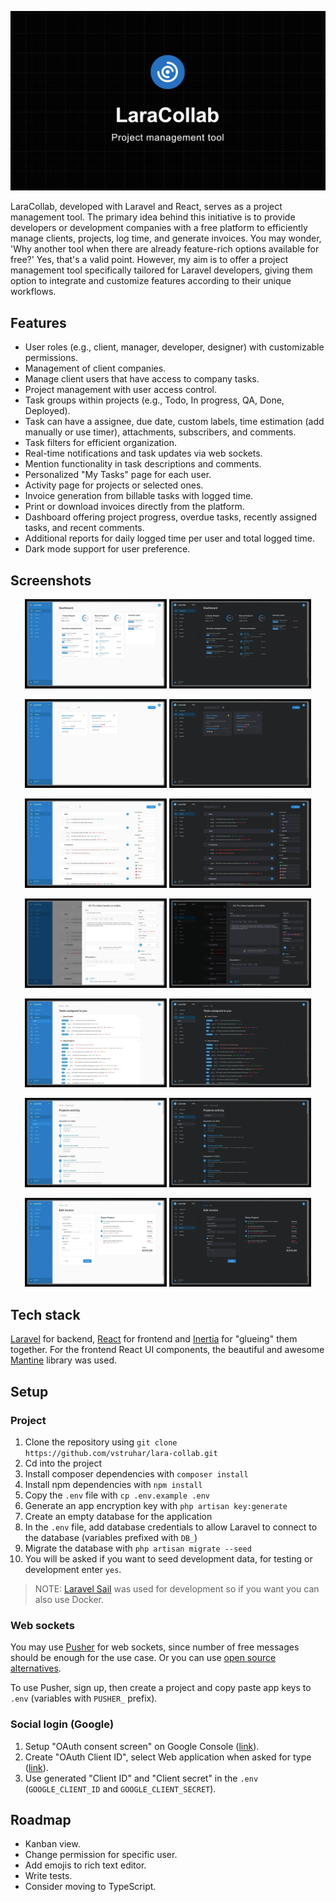 <p align="center"><img src="/resources/docs/banner.jpg"></p>

LaraCollab, developed with Laravel and React, serves as a project management tool. The primary idea behind this initiative is to provide developers or development companies with a free platform to efficiently manage clients, projects, log time, and generate invoices. You may wonder, 'Why another tool when there are already feature-rich options available for free?' Yes, that's a valid point. However, my aim is to offer a project management tool specifically tailored for Laravel developers, giving them option to integrate and customize features according to their unique workflows.

## Features

-   User roles (e.g., client, manager, developer, designer) with customizable permissions.
-   Management of client companies.
-   Manage client users that have access to company tasks.
-   Project management with user access control.
-   Task groups within projects (e.g., Todo, In progress, QA, Done, Deployed).
-   Task can have a assignee, due date, custom labels, time estimation (add manually or use timer), attachments, subscribers, and comments.
-   Task filters for efficient organization.
-   Real-time notifications and task updates via web sockets.
-   Mention functionality in task descriptions and comments.
-   Personalized "My Tasks" page for each user.
-   Activity page for projects or selected ones.
-   Invoice generation from billable tasks with logged time.
-   Print or download invoices directly from the platform.
-   Dashboard offering project progress, overdue tasks, recently assigned tasks, and recent comments.
-   Additional reports for daily logged time per user and total logged time.
-   Dark mode support for user preference.

## Screenshots

<p align="center">
<img src="/resources/docs/screenshots/Dashboard - light.jpeg" width="45%">
<img src="/resources/docs/screenshots/Dashboard - dark.jpeg" width="45%">
</p>
<p align="center">
<img src="/resources/docs/screenshots/Projects - light.jpeg" width="45%">
<img src="/resources/docs/screenshots/Projects - dark.jpeg" width="45%">
</p>
<p align="center">
<img src="/resources/docs/screenshots/Project tasks - light.jpeg" width="45%">
<img src="/resources/docs/screenshots/Project tasks - dark.jpeg" width="45%">
</p>
<p align="center">
<img src="/resources/docs/screenshots/Task - light.jpeg" width="45%">
<img src="/resources/docs/screenshots/Task - dark.jpeg" width="45%">
</p>
<p align="center">
<img src="/resources/docs/screenshots/My tasks - light.jpeg" width="45%">
<img src="/resources/docs/screenshots/My tasks - dark.jpeg" width="45%">
</p>
<p align="center">
<img src="/resources/docs/screenshots/Activity - light.jpeg" width="45%">
<img src="/resources/docs/screenshots/Activity - dark.jpeg" width="45%">
</p>
<p align="center">
<img src="/resources/docs/screenshots/Invoice - light.jpeg" width="45%">
<img src="/resources/docs/screenshots/Invoice - dark.jpeg" width="45%">
</p>

## Tech stack

[Laravel](https://laravel.com) for backend, [React](https://react.dev) for frontend and [Inertia](https://inertiajs.com) for "glueing" them together. For the frontend React UI components, the beautiful and awesome [Mantine](https://mantine.dev) library was used.

## Setup

### Project

1. Clone the repository using `git clone https://github.com/vstruhar/lara-collab.git`
2. Cd into the project
3. Install composer dependencies with `composer install`
4. Install npm dependencies with `npm install`
5. Copy the `.env` file with `cp .env.example .env`
6. Generate an app encryption key with `php artisan key:generate`
7. Create an empty database for the application
8. In the `.env` file, add database credentials to allow Laravel to connect to the database (variables prefixed with `DB_`)
9. Migrate the database with `php artisan migrate --seed`
10. You will be asked if you want to seed development data, for testing or development enter `yes`.

> NOTE: [Laravel Sail](https://laravel.com/docs/10.x/sail#introduction) was used for development so if you want you can also use Docker.

### Web sockets

You may use [Pusher](https://pusher.com) for web sockets, since number of free messages should be enough for the use case. Or you can use [open source alternatives](https://laravel.com/docs/10.x/broadcasting#open-source-alternatives).

To use Pusher, sign up, then create a project and copy paste app keys to `.env` (variables with `PUSHER_` prefix).

### Social login (Google)

1. Setup "OAuth consent screen" on Google Console ([link](https://console.cloud.google.com/apis/credentials/consent)).
2. Create "OAuth Client ID", select Web application when asked for type ([link](https://console.cloud.google.com/apis/credentials)).
3. Use generated "Client ID" and "Client secret" in the `.env` (`GOOGLE_CLIENT_ID` and `GOOGLE_CLIENT_SECRET`).

## Roadmap

-   Kanban view.
-   Change permission for specific user.
-   Add emojis to rich text editor.
-   Write tests.
-   Consider moving to TypeScript.
